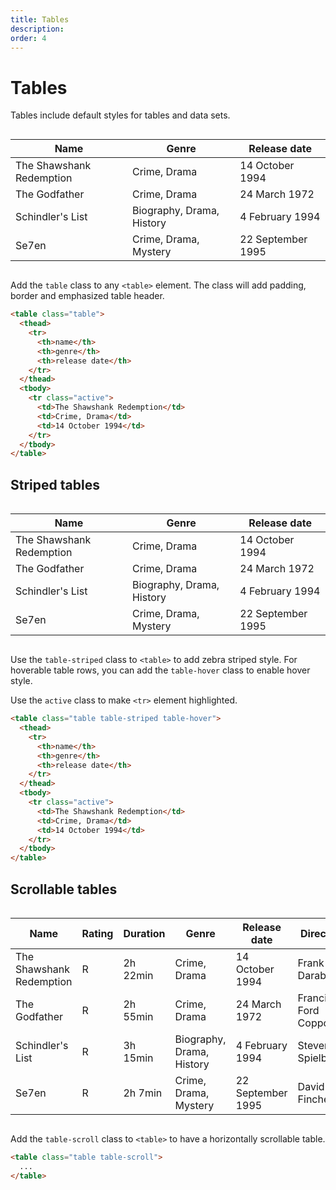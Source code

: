 ```yaml
---
title: Tables
description: 
order: 4
---
```


# Tables

Tables include default styles for tables and data sets.

 
<div class="docs-demo columns">
  <div class="column col-12">
    <table class="table">
      <thead>
        <tr>
          <th>Name</th>
          <th>Genre</th>
          <th>Release date</th>
        </tr>
      </thead>
      <tbody>
        <tr>
          <td>The Shawshank Redemption</td>
          <td>Crime, Drama</td>
          <td>14 October 1994</td>
        </tr>
        <tr>
          <td>The Godfather</td>
          <td>Crime, Drama</td>
          <td>24 March 1972</td>
        </tr>
        <tr>
          <td>Schindler's List</td>
          <td>Biography, Drama, History</td>
          <td>4 February 1994</td>
        </tr>
        <tr>
          <td>Se7en</td>
          <td>Crime, Drama, Mystery</td>
          <td>22 September 1995</td>
        </tr>
      </tbody>
    </table>
  </div>
</div>

Add the `table` class to any `<table>` element. The class will add padding, border and emphasized table header.

```html
<table class="table">
  <thead>
    <tr>
      <th>name</th>
      <th>genre</th>
      <th>release date</th>
    </tr>
  </thead>
  <tbody>
    <tr class="active">
      <td>The Shawshank Redemption</td>
      <td>Crime, Drama</td>
      <td>14 October 1994</td>
    </tr>
  </tbody>
</table>

```

## Striped tables

 
<div class="docs-demo columns">
  <div class="column col-12">
    <table class="table table-striped table-hover">
      <thead>
        <tr>
          <th>Name</th>
          <th>Genre</th>
          <th>Release date</th>
        </tr>
      </thead>
      <tbody>
        <tr>
          <td>The Shawshank Redemption</td>
          <td>Crime, Drama</td>
          <td>14 October 1994</td>
        </tr>
        <tr>
          <td>The Godfather</td>
          <td>Crime, Drama</td>
          <td>24 March 1972</td>
        </tr>
        <tr>
          <td>Schindler's List</td>
          <td>Biography, Drama, History</td>
          <td>4 February 1994</td>
        </tr>
        <tr>
          <td>Se7en</td>
          <td>Crime, Drama, Mystery</td>
          <td>22 September 1995</td>
        </tr>
      </tbody>
    </table>
  </div>
</div>

Use the `table-striped` class to `<table>` to add zebra striped style. For hoverable table rows, you can add the `table-hover` class to enable hover style.

Use the `active` class to make `<tr>` element highlighted.

```html
<table class="table table-striped table-hover">
  <thead>
    <tr>
      <th>name</th>
      <th>genre</th>
      <th>release date</th>
    </tr>
  </thead>
  <tbody>
    <tr class="active">
      <td>The Shawshank Redemption</td>
      <td>Crime, Drama</td>
      <td>14 October 1994</td>
    </tr>
  </tbody>
</table>

```

## Scrollable tables

 
<div class="docs-demo columns">
  <div class="column col-12">
    <table class="table table-scroll">
      <thead>
        <tr>
          <th>Name</th>
          <th>Rating</th>
          <th>Duration</th>
          <th>Genre</th>
          <th>Release date</th>
          <th>Director</th>
        </tr>
      </thead>
      <tbody>
        <tr>
          <td>The Shawshank Redemption</td>
          <td>R</td>
          <td>2h 22min</td>
          <td>Crime, Drama</td>
          <td>14 October 1994</td>
          <td>Frank Darabont</td>
        </tr>
        <tr>
          <td>The Godfather</td>
          <td>R</td>
          <td>2h 55min</td>
          <td>Crime, Drama</td>
          <td>24 March 1972</td>
          <td>Francis Ford Coppola</td>
        </tr>
        <tr>
          <td>Schindler's List</td>
          <td>R</td>
          <td>3h 15min</td>
          <td>Biography, Drama, History</td>
          <td>4 February 1994</td>
          <td>Steven Spielberg</td>
        </tr>
        <tr>
          <td>Se7en</td>
          <td>R</td>
          <td>2h 7min</td>
          <td>Crime, Drama, Mystery</td>
          <td>22 September 1995</td>
          <td>David Fincher</td>
        </tr>
      </tbody>
    </table>
  </div>
</div>

Add the `table-scroll` class to `<table>` to have a horizontally scrollable table.

```html
<table class="table table-scroll">
  ...
</table>
```

